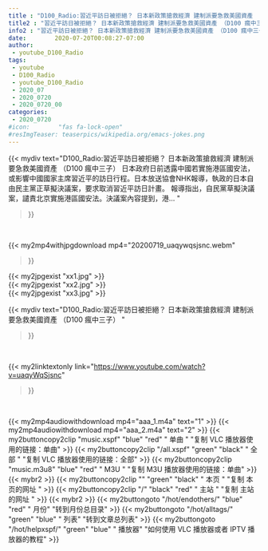 ```yaml
---
title : "D100_Radio:習近平訪日被拒絕？ 日本新政策搶救經濟 建制派要急救美國資產 （D100 瘋中三子） "
title2 : "習近平訪日被拒絕？ 日本新政策搶救經濟 建制派要急救美國資產 （D100 瘋中三子） "
info2 : "習近平訪日被拒絕？ 日本新政策搶救經濟 建制派要急救美國資產 （D100 瘋中三子） 日本政府日前透露中國若實施港區國安法，或影響中國國家主席習近平的訪日行程。日本放送協會NHK報導，執政的日本自由民主黨正草擬決議案，要求取消習近平訪日計畫。 報導指出，自民黨草擬決議案，譴責北京實施港區國安法。決議案內容提到，港... "
date:        2020-07-20T00:08:27-07:00
author:
 - youtube_D100_Radio
tags:
 - youtube
 - D100_Radio
 - youtube_D100_Radio
 - 2020_07
 - 2020_0720
 - 2020_0720_00
categories:
 - 2020_0720
#icon:        "fas fa-lock-open"
#resImgTeaser: teaserpics/wikipedia.org/emacs-jokes.png
---
```


{{< mydiv text="D100_Radio:習近平訪日被拒絕？ 日本新政策搶救經濟 建制派要急救美國資產 （D100 瘋中三子） 日本政府日前透露中國若實施港區國安法，或影響中國國家主席習近平的訪日行程。日本放送協會NHK報導，執政的日本自由民主黨正草擬決議案，要求取消習近平訪日計畫。 報導指出，自民黨草擬決議案，譴責北京實施港區國安法。決議案內容提到，港... "
>}}
<br>


{{< my2mp4withjpgdownload mp4="20200719_uaqywqsjsnc.webm"
>}}

{{< my2jpgexist "xx1.jpg" >}}<br>
{{< my2jpgexist "xx2.jpg" >}}<br>
{{< my2jpgexist "xx3.jpg" >}}<br>



{{< mydiv text="D100_Radio:習近平訪日被拒絕？ 日本新政策搶救經濟 建制派要急救美國資產 （D100 瘋中三子） "
>}}
<br>

{{< my2linktextonly link="https://www.youtube.com/watch?v=uaqyWqSjsnc"
>}}


<br>

{{< my2mp4audiowithdownload mp4="aaa_1.m4a"    text="1" >}}
{{< my2mp4audiowithdownload mp4="aaa_2.m4a"    text="2" >}}
{{< my2buttoncopy2clip "music.xspf"        "blue"   "red"    " 单曲 "  "复制 VLC 播放器使用的链接：单曲" >}} {{< my2buttoncopy2clip "/all.xspf"         "green"  "black"  " 全部 "  "复制 VLC 播放器使用的链接：全部" >}} {{< my2buttoncopy2clip "music.m3u8"        "blue"   "red"    " M3U  "    "复制 M3U 播放器使用的链接：单曲" >}} {{< mybr2 >}} {{< my2buttoncopy2clip ""                  "green"  "black"  " 本页 "    "复制 本页的网址 " >}} {{< my2buttoncopy2clip "/"                 "black"  "red"    " 主站 "    "复制 主站的网址 " >}} {{< mybr2 >}} {{< my2buttongoto      "/hot/endothers/"   "blue"   "red"    " 月份"   "转到月份总目录" >}} {{< my2buttongoto      "/hot/alltags/"     "green"  "blue"   " 列表"   "转到文章总列表" >}} {{< my2buttongoto      "/hot/helpxspf/"    "green"  "blue"   " 播放器" "如何使用 VLC 播放器或者 IPTV 播放器的教程" >}} 
